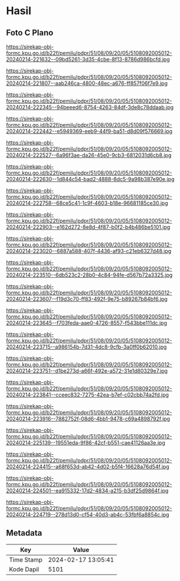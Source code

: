 # Hasil

## Foto C Plano

https://sirekap-obj-formc.kpu.go.id/b22f/pemilu/pdpr/51/08/09/20/05/5108092005012-20240214-221632--09bd5261-3d35-4cbe-8f13-8786d986bcfd.jpg

https://sirekap-obj-formc.kpu.go.id/b22f/pemilu/pdpr/51/08/09/20/05/5108092005012-20240214-221807--aab246ca-4800-48ec-a676-ff857f06f7e9.jpg

https://sirekap-obj-formc.kpu.go.id/b22f/pemilu/pdpr/51/08/09/20/05/5108092005012-20240214-222345--94beeed6-8754-4263-84df-3de8c78ddaab.jpg

https://sirekap-obj-formc.kpu.go.id/b22f/pemilu/pdpr/51/08/09/20/05/5108092005012-20240214-222442--e5949369-eeb9-44f9-ba51-d8d09f576669.jpg

https://sirekap-obj-formc.kpu.go.id/b22f/pemilu/pdpr/51/08/09/20/05/5108092005012-20240214-222527--6a96f3ae-da26-45e0-9cb3-6812031d6cb8.jpg

https://sirekap-obj-formc.kpu.go.id/b22f/pemilu/pdpr/51/08/09/20/05/5108092005012-20240214-222630--1d844c54-bad2-4888-8dc5-9a98b387e90e.jpg

https://sirekap-obj-formc.kpu.go.id/b22f/pemilu/pdpr/51/08/09/20/05/5108092005012-20240214-222758--68ce5c41-1c9f-4603-b18e-96681185ce30.jpg

https://sirekap-obj-formc.kpu.go.id/b22f/pemilu/pdpr/51/08/09/20/05/5108092005012-20240214-222903--e162d272-8e8d-4f87-b0f2-b4b486be5101.jpg

https://sirekap-obj-formc.kpu.go.id/b22f/pemilu/pdpr/51/08/09/20/05/5108092005012-20240214-223020--6887a588-407f-4436-af93-c21eb6327d48.jpg

https://sirekap-obj-formc.kpu.go.id/b22f/pemilu/pdpr/51/08/09/20/05/5108092005012-20240214-223510--6db523c2-28b0-4c84-94fe-d567b72a3325.jpg

https://sirekap-obj-formc.kpu.go.id/b22f/pemilu/pdpr/51/08/09/20/05/5108092005012-20240214-223607--f19d3c70-ff83-492f-9e75-b89267b84bf6.jpg

https://sirekap-obj-formc.kpu.go.id/b22f/pemilu/pdpr/51/08/09/20/05/5108092005012-20240214-223645--f703feda-aae0-4726-8557-f543bbe111dc.jpg

https://sirekap-obj-formc.kpu.go.id/b22f/pemilu/pdpr/51/08/09/20/05/5108092005012-20240214-223715--a986154b-7d31-4dc8-9cfb-3a0ff0b62010.jpg

https://sirekap-obj-formc.kpu.go.id/b22f/pemilu/pdpr/51/08/09/20/05/5108092005012-20240214-223751--d1be273d-a66f-492e-a572-31e1d80329e7.jpg

https://sirekap-obj-formc.kpu.go.id/b22f/pemilu/pdpr/51/08/09/20/05/5108092005012-20240214-223841--cceec832-7275-42ea-b7ef-c02cbb74a2fd.jpg

https://sirekap-obj-formc.kpu.go.id/b22f/pemilu/pdpr/51/08/09/20/05/5108092005012-20240214-223916--7882752f-08d6-4bb1-9478-c69a4898792f.jpg

https://sirekap-obj-formc.kpu.go.id/b22f/pemilu/pdpr/51/08/09/20/05/5108092005012-20240214-225139--19551eda-9f86-42cf-b551-cae41126aa3e.jpg

https://sirekap-obj-formc.kpu.go.id/b22f/pemilu/pdpr/51/08/09/20/05/5108092005012-20240214-224415--a68f653d-ab42-4d02-b5f4-16628a76d54f.jpg

https://sirekap-obj-formc.kpu.go.id/b22f/pemilu/pdpr/51/08/09/20/05/5108092005012-20240214-224501--ea915332-17d2-4834-a215-b3df25d9864f.jpg

https://sirekap-obj-formc.kpu.go.id/b22f/pemilu/pdpr/51/08/09/20/05/5108092005012-20240214-224719--278d13d0-cf54-40d3-ab4c-53fbf6a8854c.jpg


## Metadata

| Key        | Value               |
| ---------- | ------------------- |
| Time Stamp | 2024-02-17 13:05:41 |
| Kode Dapil | 5101                |




